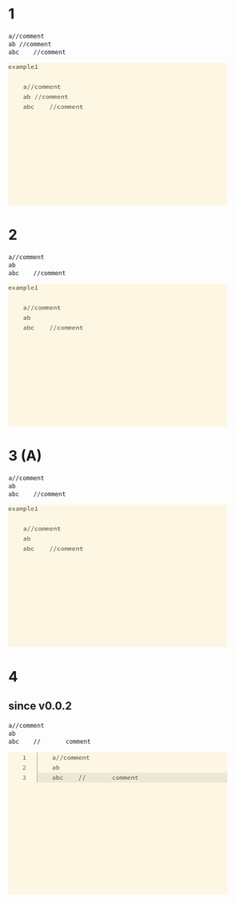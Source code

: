 # 1
    a//comment
    ab //comment
    abc    //comment
![example1](./image/example1.gif)

# 2
    a//comment
    ab
    abc    //comment
![example2](./image/example2.gif)

# 3 (A)
    a//comment
    ab
    abc    //comment
![example3](./image/example3.gif)

# 4
## since v0.0.2
    a//comment
    ab
    abc    //       comment
![example4](./image/example4.gif)